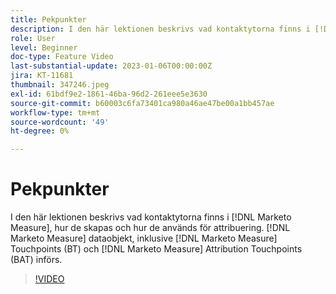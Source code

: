 ```yaml
---
title: Pekpunkter
description: I den här lektionen beskrivs vad kontaktytorna finns i [!DNL Marketo Measure], how they are created, and how they are used for attribution. [!DNL Marketo Measure] dataobjekt, inklusive [!DNL Marketo Measure] Touchpoints (BT) och [!DNL Marketo Measure] Attribution Touchpoints (BAT) införs.
role: User
level: Beginner
doc-type: Feature Video
last-substantial-update: 2023-01-06T00:00:00Z
jira: KT-11681
thumbnail: 347246.jpeg
exl-id: 61bdf9e2-1861-46ba-96d2-261eee5e3630
source-git-commit: b60003c6fa73401ca980a46ae47be00a1bb457ae
workflow-type: tm+mt
source-wordcount: '49'
ht-degree: 0%

---
```


# Pekpunkter

I den här lektionen beskrivs vad kontaktytorna finns i [!DNL Marketo Measure], hur de skapas och hur de används för attribuering. [!DNL Marketo Measure] dataobjekt, inklusive [!DNL Marketo Measure] Touchpoints (BT) och [!DNL Marketo Measure] Attribution Touchpoints (BAT) införs.

>[!VIDEO](https://video.tv.adobe.com/v/347246/?quality=12&learn=on)
